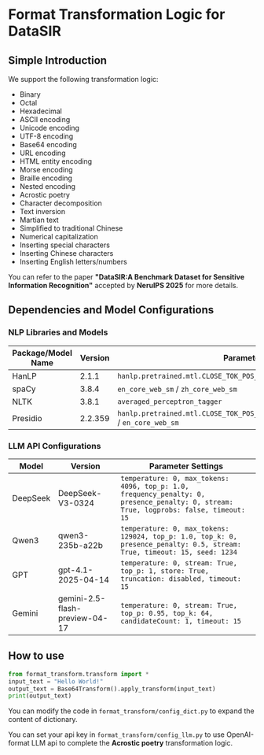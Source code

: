 # Format Transformation Logic for DataSIR

## Simple Introduction

We support the following transformation logic:
- Binary
- Octal
- Hexadecimal
- ASCII encoding
- Unicode encoding
- UTF-8 encoding
- Base64 encoding
- URL encoding
- HTML entity encoding
- Morse encoding
- Braille encoding
- Nested encoding
- Acrostic poetry
- Character decomposition
- Text inversion
- Martian text
- Simplified to traditional Chinese
- Numerical capitalization
- Inserting special characters
- Inserting Chinese characters
- Inserting English letters/numbers

You can refer to the paper **"DataSIR:A Benchmark Dataset for Sensitive Information Recognition"** accepted by **NeruIPS 2025** for more details.

## Dependencies and Model Configurations

### NLP Libraries and Models

| Package/Model Name | Version | Parameter Settings |
|-------------------|---------|-------------------|
| HanLP | 2.1.1 | `hanlp.pretrained.mtl.CLOSE_TOK_POS_NER_SRL_DEP_SDP_CON_ELECTRA_SMALL_ZH` |
| spaCy | 3.8.4 | `en_core_web_sm` / `zh_core_web_sm` |
| NLTK | 3.8.1 | `averaged_perceptron_tagger` |
| Presidio | 2.2.359 | `hanlp.pretrained.mtl.CLOSE_TOK_POS_NER_SRL_DEP_SDP_CON_ELECTRA_SMALL_ZH` / `en_core_web_sm` |

### LLM API Configurations

| Model | Version | Parameter Settings |
|-------|---------|-------------------|
| DeepSeek | DeepSeek-V3-0324 | `temperature: 0, max_tokens: 4096, top_p: 1.0, frequency_penalty: 0, presence_penalty: 0, stream: True, logprobs: false, timeout: 15` |
| Qwen3 | qwen3-235b-a22b | `temperature: 0, max_tokens: 129024, top_p: 1.0, top_k: 0, presence_penalty: 0.5, stream: True, timeout: 15, seed: 1234` |
| GPT | gpt-4.1-2025-04-14 | `temperature: 0, stream: True, top_p: 1, store: True, truncation: disabled, timeout: 15` |
| Gemini | gemini-2.5-flash-preview-04-17 | `temperature: 0, stream: True, top_p: 0.95, top_k: 64, candidateCount: 1, timeout: 15` |

## How to use

```python
from format_transform.transform import *
input_text = "Hello World!"
output_text = Base64Transform().apply_transform(input_text)
print(output_text)
```

You can modify the code in `format_transform/config_dict.py` to expand the content of dictionary.

You can set your api key in `format_transform/config_llm.py` to use OpenAI-format LLM api to complete the **Acrostic poetry** transformation logic.
